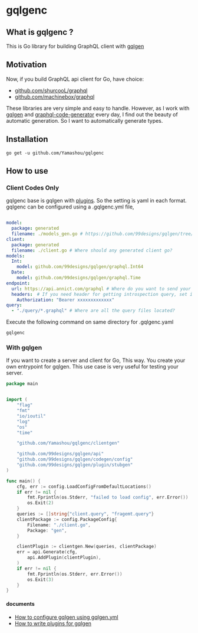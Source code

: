 # gqlgenc

## What is gqlgenc ?

This is Go library for building GraphQL client with [gqlgen](https://github.com/99designs/gqlgen)

## Motivation

Now, if you build GraphQL api client for Go, have choice:
 
 - [github.com/shurcooL/graphql](https://github.com/shurcooL/graphql)
 - [github.com/machinebox/graphql](https://github.com/machinebox/graphql)

These libraries are very simple and easy to handle. 
However, as I work with [gqlgen](https://github.com/99designs/gqlgen) and [graphql-code-generator](https://graphql-code-generator.com/) every day, I find out the beauty of automatic generation.
So I want to automatically generate types. 

## Installation

```shell script
go get -u github.com/Yamashou/gqlgenc
```

## How to use

### Client Codes Only

gqlgenc base is gqlgen with [plugins](https://gqlgen.com/reference/plugins/). So the setting is yaml in each format.
gqlgenc can be configured using a .gqlgenc.yml file, 

```yaml

model:
  package: generated
  filename: ./models_gen.go # https://github.com/99designs/gqlgen/tree/master/plugin/modelgen
client:
  package: generated
  filename: ./client.go # Where should any generated client go?
models:
  Int:
    model: github.com/99designs/gqlgen/graphql.Int64
  Date:
    model: github.com/99designs/gqlgen/graphql.Time
endpoint:
  url: https://api.annict.com/graphql # Where do you want to send your request?
  headers:　# If you need header for getting introspection query, set it 
    Authorization: "Bearer xxxxxxxxxxxxx"
query:
  - "./query/*.graphql" # Where are all the query files located? 
```

Execute the following command on same directory for .gqlgenc.yaml

```shell script
gqlgenc
```

### With gqlgen

If you want to create a server and client for Go, This way.
You create your own entrypoint for gqlgen.
This use case is very useful for testing your server.


```go
package main


import (
	"flag"
	"fmt"
	"io/ioutil"
	"log"
	"os"
	"time"

    "github.com/Yamashou/gqlgenc/clientgen"

	"github.com/99designs/gqlgen/api"
	"github.com/99designs/gqlgen/codegen/config"
	"github.com/99designs/gqlgen/plugin/stubgen"
)

func main() {
	cfg, err := config.LoadConfigFromDefaultLocations()
	if err != nil {
		fmt.Fprintln(os.Stderr, "failed to load config", err.Error())
		os.Exit(2)
	}
    queries := []string{"client.query", "fragemt.query"}
    clientPackage := config.PackageConfig{
    	Filename: "./client.go",
        Package: "gen",
    }

    clientPlugin := clientgen.New(queries, clientPackage)
	err = api.Generate(cfg,
		api.AddPlugin(clientPlugin), 
	)
	if err != nil {
		fmt.Fprintln(os.Stderr, err.Error())
		os.Exit(3)
	}
}
```

#### documents

- [How to configure gqlgen using gqlgen.yml](https://gqlgen.com/config/)
- [How to write plugins for gqlgen](https://gqlgen.com/reference/plugins/)



